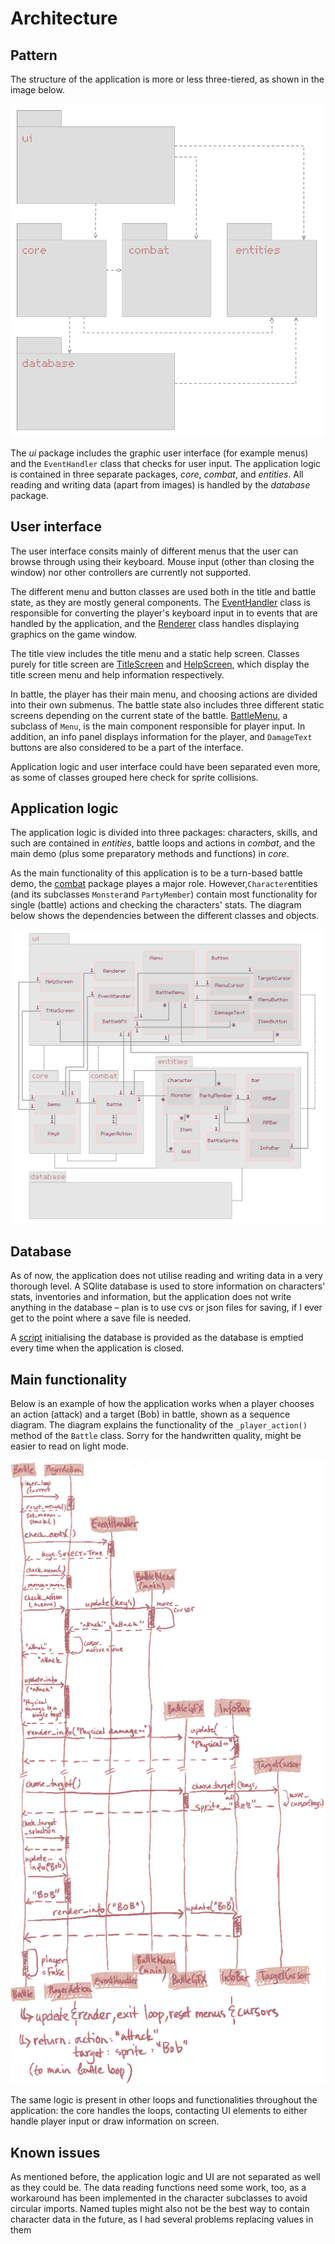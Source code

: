 # Architecture

## Pattern

The structure of the application is more or less three-tiered, as shown in the image below.

![Structure](https://github.com/nuclearkittens/ot-projekti/blob/master/documentation/images/arch.png)

The *ui* package includes the graphic user interface (for example menus) and the `EventHandler` class that checks for user input. The application logic is contained in three separate packages, *core*, *combat*, and *entities*. All reading and writing data (apart from images) is handled by the *database* package.

## User interface

The user interface consits mainly of different menus that the user can browse through using their keyboard. Mouse input (other than closing the window) nor other controllers are currently not supported.

The different menu and button classes are used both in the title and battle state, as they are mostly general components. The [EventHandler](https://github.com/nuclearkittens/ot-projekti/blob/master/src/ui/event_handler.py) class is responsible for converting the player's keyboard input in to events that are handled by the application, and the [Renderer](https://github.com/nuclearkittens/ot-projekti/blob/master/src/ui/renderer.py) class handles displaying graphics on the game window.

The title view includes the title menu and a static help screen. Classes purely for title screen are [TitleScreen](https://github.com/nuclearkittens/ot-projekti/blob/master/src/ui/title.py) and [HelpScreen](https://github.com/nuclearkittens/ot-projekti/blob/master/src/ui/help_screen.py), which display the title screen menu and help information respectively.

In battle, the player has their main menu, and choosing actions are divided into their own submenus. The battle state also includes three different static screens depending on the current state of the battle. [BattleMenu](https://github.com/nuclearkittens/ot-projekti/blob/master/src/ui/battle_menu.py), a subclass of `Menu`, is the main component responsible for player input. In addition, an info panel displays information for the player, and `DamageText` buttons are also considered to be a part of the interface.

Application logic and user interface could have been separated even more, as some of classes grouped here check for sprite collisions.

## Application logic

The application logic is divided into three packages: characters, skills, and such are contained in *entities*, battle loops and actions in *combat*, and the main demo (plus some preparatory methods and functions) in *core*.

As the main functionality of this application is to be a turn-based battle demo, the [combat](https://github.com/nuclearkittens/ot-projekti/blob/master/src/combat) package playes a major role. However,`Character`entities (and its subclasses `Monster`and `PartyMember`) contain most functionality for single (battle) actions and checking the characters' stats. The diagram below shows the dependencies between the different classes and objects.

![Class diagram](https://github.com/nuclearkittens/ot-projekti/blob/master/documentation/images/package_diagram.png)

## Database

As of now, the application does not utilise reading and writing data in a very thorough level. A SQlite database is used to store information on characters' stats, inventories and information, but the application does not write anything in the database – plan is to use cvs or json files for saving, if I ever get to the point where a save file is needed.

A [script](https://github.com/nuclearkittens/ot-projekti/blob/master/src/assets/db/init_commands.sql) initialising the database is provided as the database is emptied every time when the application is closed.

## Main functionality

Below is an example of how the application works when a player chooses an action (attack) and a target (Bob) in battle, shown as a sequence diagram. The diagram explains the functionality of the `_player_action()` method of the `Battle` class. Sorry for the handwritten quality, might be easier to read on light mode.

![sequence diagram of player action](https://github.com/nuclearkittens/ot-projekti/blob/master/documentation/images/seq_diagram.png)

The same logic is present in other loops and functionalities throughout the application: the core handles the loops, contacting UI elements to either handle player input or draw information on screen.

## Known issues

As mentioned before, the application logic and UI are not separated as well as they could be. The data reading functions need some work, too, as a workaround has been implemented in the character subclasses to avoid circular imports. Named tuples might also not be the best way to contain character data in the future, as I had several problems replacing values in them
